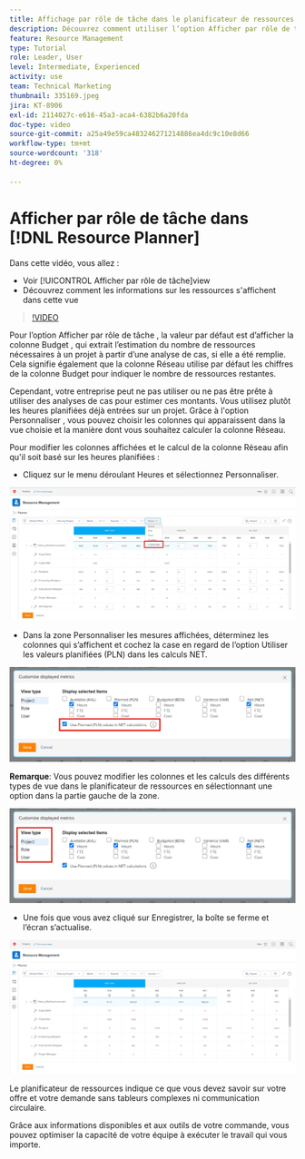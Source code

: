 ```yaml
---
title: Affichage par rôle de tâche dans le planificateur de ressources
description: Découvrez comment utiliser l’option Afficher par rôle de tâche et comment les informations de ressource s’affichent dans cette vue.
feature: Resource Management
type: Tutorial
role: Leader, User
level: Intermediate, Experienced
activity: use
team: Technical Marketing
thumbnail: 335169.jpeg
jira: KT-8906
exl-id: 2114027c-e616-45a3-aca4-6382b6a20fda
doc-type: video
source-git-commit: a25a49e59ca483246271214886ea4dc9c10e8d66
workflow-type: tm+mt
source-wordcount: '318'
ht-degree: 0%

---
```


# Afficher par rôle de tâche dans [!DNL Resource Planner]

Dans cette vidéo, vous allez :

* Voir [!UICONTROL Afficher par rôle de tâche]view
* Découvrez comment les informations sur les ressources s&#39;affichent dans cette vue


>[!VIDEO](https://video.tv.adobe.com/v/335169/?quality=12&learn=on)

Pour l’option Afficher par rôle de tâche , la valeur par défaut est d’afficher la colonne Budget , qui extrait l’estimation du nombre de ressources nécessaires à un projet à partir d’une analyse de cas, si elle a été remplie. Cela signifie également que la colonne Réseau utilise par défaut les chiffres de la colonne Budget pour indiquer le nombre de ressources restantes.

Cependant, votre entreprise peut ne pas utiliser ou ne pas être prête à utiliser des analyses de cas pour estimer ces montants. Vous utilisez plutôt les heures planifiées déjà entrées sur un projet. Grâce à l&#39;option Personnaliser , vous pouvez choisir les colonnes qui apparaissent dans la vue choisie et la manière dont vous souhaitez calculer la colonne Réseau.

Pour modifier les colonnes affichées et le calcul de la colonne Réseau afin qu&#39;il soit basé sur les heures planifiées :

* Cliquez sur le menu déroulant Heures et sélectionnez Personnaliser.

![Option Personnaliser dans le menu déroulant](assets/NetHours01.png)

* Dans la zone Personnaliser les mesures affichées, déterminez les colonnes qui s’affichent et cochez la case en regard de l’option Utiliser les valeurs planifiées (PLN) dans les calculs NET.

![Utiliser les valeurs planifiées dans l’option calculs NET](assets/NetHours02.png)

**Remarque**: Vous pouvez modifier les colonnes et les calculs des différents types de vue dans le planificateur de ressources en sélectionnant une option dans la partie gauche de la zone.

![Options de type d’affichage](assets/NetHours03.jpg)

* Une fois que vous avez cliqué sur Enregistrer, la boîte se ferme et l’écran s’actualise.

![Outil de planification des ressources](assets/NetHours04.jpg)

Le planificateur de ressources indique ce que vous devez savoir sur votre offre et votre demande sans tableurs complexes ni communication circulaire.

Grâce aux informations disponibles et aux outils de votre commande, vous pouvez optimiser la capacité de votre équipe à exécuter le travail qui vous importe.
